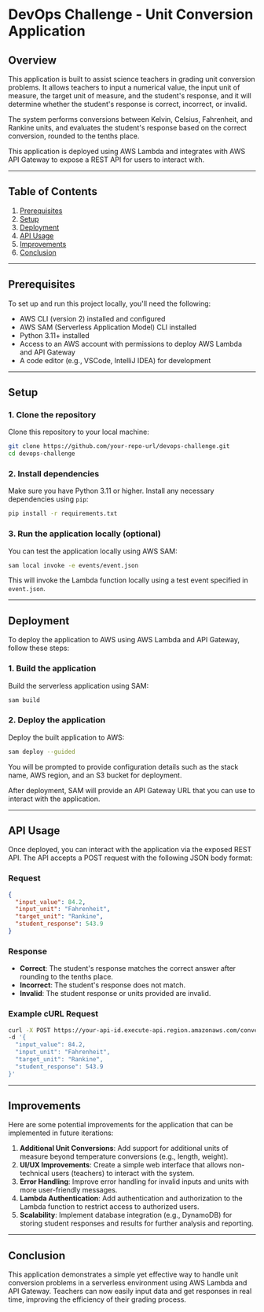 # DevOps Challenge - Unit Conversion Application

## Overview
This application is built to assist science teachers in grading unit conversion problems. It allows teachers to input a numerical value, the input unit of measure, the target unit of measure, and the student's response, and it will determine whether the student's response is correct, incorrect, or invalid.

The system performs conversions between Kelvin, Celsius, Fahrenheit, and Rankine units, and evaluates the student's response based on the correct conversion, rounded to the tenths place.

This application is deployed using AWS Lambda and integrates with AWS API Gateway to expose a REST API for users to interact with.

---

## Table of Contents
1. [Prerequisites](#prerequisites)
2. [Setup](#setup)
3. [Deployment](#deployment)
4. [API Usage](#api-usage)
5. [Improvements](#improvements)
6. [Conclusion](#conclusion)

---

## Prerequisites
To set up and run this project locally, you'll need the following:

- AWS CLI (version 2) installed and configured
- AWS SAM (Serverless Application Model) CLI installed
- Python 3.11+ installed
- Access to an AWS account with permissions to deploy AWS Lambda and API Gateway
- A code editor (e.g., VSCode, IntelliJ IDEA) for development

---

## Setup

### 1. Clone the repository
Clone this repository to your local machine:
```bash
git clone https://github.com/your-repo-url/devops-challenge.git
cd devops-challenge
```

### 2. Install dependencies
Make sure you have Python 3.11 or higher. Install any necessary dependencies using `pip`:
```bash
pip install -r requirements.txt
```

### 3. Run the application locally (optional)
You can test the application locally using AWS SAM:
```bash
sam local invoke -e events/event.json
```
This will invoke the Lambda function locally using a test event specified in `event.json`.

---

## Deployment

To deploy the application to AWS using AWS Lambda and API Gateway, follow these steps:

### 1. Build the application
Build the serverless application using SAM:
```bash
sam build
```

### 2. Deploy the application
Deploy the built application to AWS:
```bash
sam deploy --guided
```
You will be prompted to provide configuration details such as the stack name, AWS region, and an S3 bucket for deployment.

After deployment, SAM will provide an API Gateway URL that you can use to interact with the application.

---

## API Usage

Once deployed, you can interact with the application via the exposed REST API. The API accepts a POST request with the following JSON body format:

### Request
```json
{
  "input_value": 84.2,
  "input_unit": "Fahrenheit",
  "target_unit": "Rankine",
  "student_response": 543.9
}
```

### Response
- **Correct**: The student's response matches the correct answer after rounding to the tenths place.
- **Incorrect**: The student's response does not match.
- **Invalid**: The student response or units provided are invalid.

### Example cURL Request
```bash
curl -X POST https://your-api-id.execute-api.region.amazonaws.com/convert \
-d '{
  "input_value": 84.2,
  "input_unit": "Fahrenheit",
  "target_unit": "Rankine",
  "student_response": 543.9
}'
```

---

## Improvements
Here are some potential improvements for the application that can be implemented in future iterations:

1. **Additional Unit Conversions**: Add support for additional units of measure beyond temperature conversions (e.g., length, weight).
2. **UI/UX Improvements**: Create a simple web interface that allows non-technical users (teachers) to interact with the system.
3. **Error Handling**: Improve error handling for invalid inputs and units with more user-friendly messages.
4. **Lambda Authentication**: Add authentication and authorization to the Lambda function to restrict access to authorized users.
5. **Scalability**: Implement database integration (e.g., DynamoDB) for storing student responses and results for further analysis and reporting.

---

## Conclusion
This application demonstrates a simple yet effective way to handle unit conversion problems in a serverless environment using AWS Lambda and API Gateway. Teachers can now easily input data and get responses in real time, improving the efficiency of their grading process.
